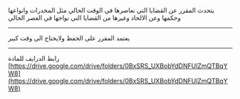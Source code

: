 يتحدث المقرر عن القضايا التي نعاصرها في الوقت الحالي مثل المخدرات وانواعها وحكمها وعن الالحاد وغيرها من القضايا التي
نواجها في العصر الحالي

---
يعتمد المقرر على الحفظ ولايحتاج الى وقت كبير

---
رابط الدرايف للمادة
[https://drive.google.com/drive/folders/0BxSRS_UXBobYdDNFUlZmQTBqYW8](https://drive.google.com/drive/folders/0BxSRS_UXBobYdDNFUlZmQTBqYW8)
